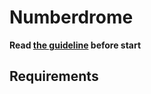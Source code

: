 # Numberdrome

**Read [the guideline](https://github.com/mate-academy/js_task-guideline/blob/master/README.md) before start**

## Requirements
